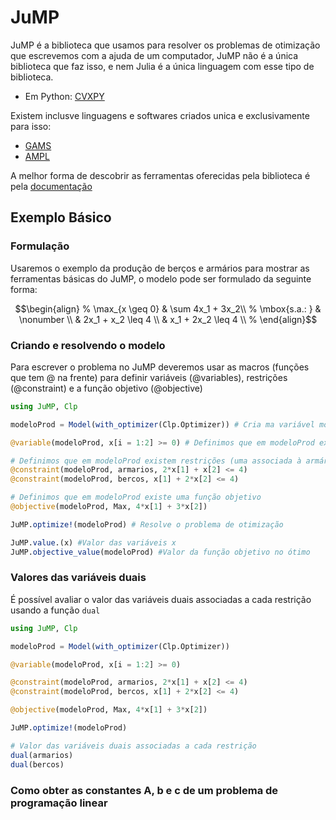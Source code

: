 # JuMP

JuMP é a biblioteca que usamos para resolver os problemas de otimização que escrevemos com a ajuda de um computador, JuMP não é a única biblioteca que faz isso, e nem Julia é a única linguagem com esse tipo de biblioteca.

* Em Python: [CVXPY](https://www.cvxpy.org/)

Existem inclusve linguagens e softwares criados unica e exclusivamente para isso:

* [GAMS](https://www.gams.com/)
* [AMPL](https://ampl.com/)

A melhor forma de descobrir as ferramentas oferecidas pela biblioteca é pela [documentação](http://www.juliaopt.org/JuMP.jl/stable/)

## Exemplo Básico

### Formulação

Usaremos o exemplo da produção de berços e armários para mostrar as ferramentas básicas do JuMP,
o modelo pode ser formulado da seguinte forma:

```math
\begin{align}
%
\max_{x \geq 0} & \sum 4x_1 + 3x_2\\
%
\mbox{s.a.: } & \nonumber \\
& 2x_1 + x_2 \leq 4 \\
& x_1 + 2x_2 \leq 4 \\
%
\end{align}
```

### Criando e resolvendo o modelo

Para escrever o problema no JuMP deveremos usar as macros (funções que tem @ na frente) para definir variáveis (@variables), restrições (@constraint) e a função objetivo (@objective)

```julia
using JuMP, Clp

modeloProd = Model(with_optimizer(Clp.Optimizer)) # Cria ma variável modeloProd onde podemos escrevr variáveis, restrições, qual solver usar etc.

@variable(modeloProd, x[i = 1:2] >= 0) # Definimos que em modeloProd existe uma variável x com duas entradas maiores que 0

# Definimos que em modeloProd existem restrições (uma associada à armários e outra à berços)
@constraint(modeloProd, armarios, 2*x[1] + x[2] <= 4)
@constraint(modeloProd, bercos, x[1] + 2*x[2] <= 4)

# Definimos que em modeloProd existe uma função objetivo
@objective(modeloProd, Max, 4*x[1] + 3*x[2])

JuMP.optimize!(modeloProd) # Resolve o problema de otimização

JuMP.value.(x) #Valor das variáveis x
JuMP.objective_value(modeloProd) #Valor da função objetivo no ótimo
```

### Valores das variáveis duais

É possível avaliar o valor das variáveis duais associadas a cada restrição usando a função `dual`

```julia
using JuMP, Clp

modeloProd = Model(with_optimizer(Clp.Optimizer))

@variable(modeloProd, x[i = 1:2] >= 0)

@constraint(modeloProd, armarios, 2*x[1] + x[2] <= 4)
@constraint(modeloProd, bercos, x[1] + 2*x[2] <= 4)

@objective(modeloProd, Max, 4*x[1] + 3*x[2])

JuMP.optimize!(modeloProd)

# Valor das variáveis duais associadas a cada restrição
dual(armarios)
dual(bercos)
```

### Como obter as constantes A, b e c de um problema de programação linear